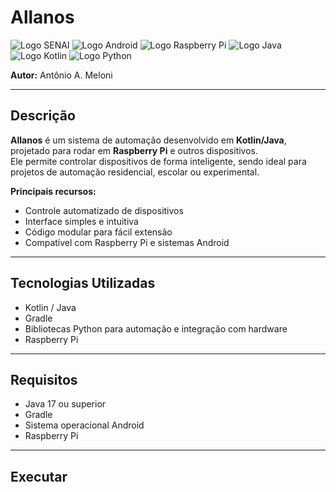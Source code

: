 # Allanos 

![Logo SENAI](https://encrypted-tbn0.gstatic.com/images?q=tbn:ANd9GcRArHRQlKS6To2_41tWeGjSX8gB-A3QEX8Xwg&s)
![Logo Android](https://img.icons8.com/?size=100&id=Qn4GH3u6CYo5&format=png&color=000000)
![Logo Raspberry Pi](https://img.icons8.com/?size=100&id=s8AQ7pC6ux27&format=png&color=000000)
![Logo Java](https://img.icons8.com/?size=100&id=mQ01rhdaQzyT&format=png&color=000000)
![Logo Kotlin](https://img.icons8.com/?size=100&id=GpAXtdqPQIJW&format=png&color=000000)
![Logo Python](https://img.icons8.com/?size=100&id=13441&format=png&color=000000)


**Autor:** Antônio A. Meloni

---

## Descrição

**Allanos** é um sistema de automação desenvolvido em **Kotlin/Java**, projetado para rodar em **Raspberry Pi** e outros dispositivos.  
Ele permite controlar dispositivos de forma inteligente, sendo ideal para projetos de automação residencial, escolar ou experimental.

**Principais recursos:**
- Controle automatizado de dispositivos
- Interface simples e intuitiva
- Código modular para fácil extensão
- Compatível com Raspberry Pi e sistemas Android

---

## Tecnologias Utilizadas

- Kotlin / Java
- Gradle
- Bibliotecas Python para automação e integração com hardware
- Raspberry Pi 
---

## Requisitos

- Java 17 ou superior
- Gradle
- Sistema operacional Android
- Raspberry Pi 

---

## Executar















